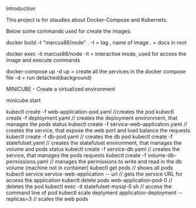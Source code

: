 Introduction

This project is for staudies about Docker-Compose and Kubernets.

Below some commands used for create the images:

docker build -t "marcus88/node" . 
  -t = tag , name of image
  . = docs in root

docker exec -it marcus88/node
  -it = interactive mode, used for access the image and execute commands

docker-compose up -d 
    up = create all the services in the docker compose file
    -d = run detached(background)

MINICUBE - Create a virtualized environment 

minicube start

kubectl create -f web-application-pod.yaml  //creates the pod
kubectl create -f deployment.yaml  // creates the deployment environment, that manages the pods status
kubectl create -f service-web-application.yaml  // creates the service, that expose the web port and load balance the requests
kubectl create -f db-pod.yaml  // creates the db pod
kubectl create -f statefulset.yaml // creates the statefulset environment, that manages the volume and pods status
kubectl create -f service-db.yaml  // creates the service, that manages the pods requests
kubectl create -f volume-db-permissions.yaml // manages the permissions to write and read in the db volume (machine not in container)
kubectl get pods // shows all pods 
kubectl service service-web-application -- url // gets the service URL for access the application
kubectl delete pods web-application-pod-0 // deletes the pod
kubectl exec -it statefulset-mysql-0 sh // access the command line of pod
kubectl scale deplyment application-deployment --replicas=3 // scales the web pods

